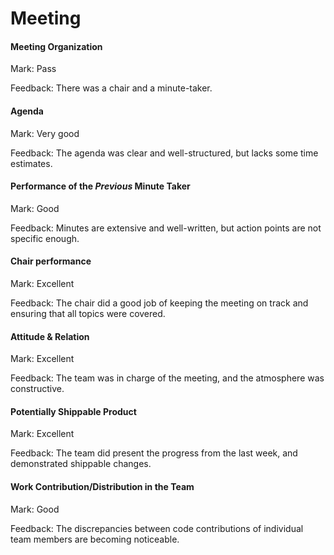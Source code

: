 # Meeting

#### Meeting Organization

Mark: Pass

Feedback: There was a chair and a minute-taker.


#### Agenda

Mark: Very good

Feedback: The agenda was clear and well-structured, but lacks some time estimates.


#### Performance of the *Previous* Minute Taker

Mark: Good

Feedback: Minutes are extensive and well-written, but action points are not specific enough.


#### Chair performance

Mark: Excellent

Feedback: The chair did a good job of keeping the meeting on track and ensuring that all topics were covered.


#### Attitude & Relation

Mark: Excellent

Feedback: The team was in charge of the meeting, and the atmosphere was constructive.


#### Potentially Shippable Product

Mark: Excellent

Feedback: The team did present the progress from the last week, and demonstrated shippable changes.


#### Work Contribution/Distribution in the Team

Mark: Good

Feedback: The discrepancies between code contributions of individual team members are becoming noticeable.
